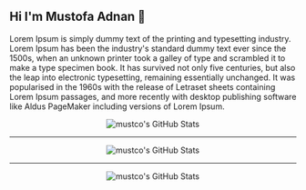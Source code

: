 ## Hi I'm Mustofa Adnan 👋

Lorem Ipsum is simply dummy text of the printing and typesetting industry. Lorem Ipsum has been the industry's standard dummy text ever since the 1500s, when an unknown printer took a galley of type and scrambled it to make a type specimen book. It has survived not only five centuries, but also the leap into electronic typesetting, remaining essentially unchanged. It was popularised in the 1960s with the release of Letraset sheets containing Lorem Ipsum passages, and more recently with desktop publishing software like Aldus PageMaker including versions of Lorem Ipsum.

<div align="center">
  <img src="https://github-readme-stats.vercel.app/api?username=mustco&theme=dracula&show_icons=true&hide_border=true&count_private=true" alt="mustco's GitHub Stats" />
</div>
<hr>
<div align="center">
  <img src="https://github-readme-stats.vercel.app/api/top-langs/?username=mustco&theme=dracula&show_icons=true&hide_border=true&layout=compact" alt="mustco's GitHub Stats" />
</div>
<hr>
<div align="center">
  <img src="https://github-readme-streak-stats.herokuapp.com/?user=mustco&theme=dracula&hide_border=true" alt="mustco's GitHub Stats" />
</div>
